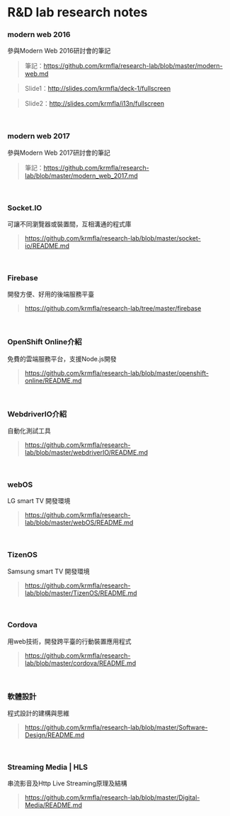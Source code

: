 # R&D lab research notes

### modern web 2016

參與Modern Web 2016研討會的筆記

> 筆記：https://github.com/krmfla/research-lab/blob/master/modern-web.md

>Slide1：http://slides.com/krmfla/deck-1/fullscreen

>Slide2：http://slides.com/krmfla/i13n/fullscreen

<br>

### modern web 2017

參與Modern Web 2017研討會的筆記

> 筆記：https://github.com/krmfla/research-lab/blob/master/modern_web_2017.md

<br>

### Socket.IO

可讓不同瀏覽器或裝置間，互相溝通的程式庫

>https://github.com/krmfla/research-lab/blob/master/socket-io/README.md

<br>

### Firebase

開發方便、好用的後端服務平臺

>https://github.com/krmfla/research-lab/tree/master/firebase

<br>

### OpenShift Online介紹

免費的雲端服務平台，支援Node.js開發

>https://github.com/krmfla/research-lab/blob/master/openshift-online/README.md

<br>

### WebdriverIO介紹

自動化測試工具

>https://github.com/krmfla/research-lab/blob/master/webdriverIO/README.md

<br>

### webOS

LG smart TV 開發環境

>https://github.com/krmfla/research-lab/blob/master/webOS/README.md

<br>

### TizenOS

Samsung smart TV 開發環境

>https://github.com/krmfla/research-lab/blob/master/TizenOS/README.md

<br>

### Cordova

用web技術，開發跨平臺的行動裝置應用程式

>https://github.com/krmfla/research-lab/blob/master/cordova/README.md

<br>

### 軟體設計

程式設計的建構與思維

>https://github.com/krmfla/research-lab/blob/master/Software-Design/README.md

<br>

### Streaming Media | HLS

串流影音及Http Live Streaming原理及結構

>https://github.com/krmfla/research-lab/blob/master/Digital-Media/README.md

